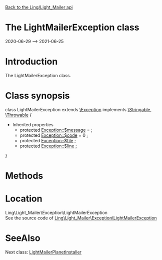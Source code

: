 [Back to the Ling/Light_Mailer api](https://github.com/lingtalfi/Light_Mailer/blob/master/doc/api/Ling/Light_Mailer.md)



The LightMailerException class
================
2020-06-29 --> 2021-06-25






Introduction
============

The LightMailerException class.



Class synopsis
==============


class <span class="pl-k">LightMailerException</span> extends [\Exception](http://php.net/manual/en/class.exception.php) implements [\Stringable](https://wiki.php.net/rfc/stringable), [\Throwable](http://php.net/manual/en/class.throwable.php) {

- Inherited properties
    - protected  [Exception::$message](#property-message) =  ;
    - protected  [Exception::$code](#property-code) = 0 ;
    - protected  [Exception::$file](#property-file) ;
    - protected  [Exception::$line](#property-line) ;

}






Methods
==============






Location
=============
Ling\Light_Mailer\Exception\LightMailerException<br>
See the source code of [Ling\Light_Mailer\Exception\LightMailerException](https://github.com/lingtalfi/Light_Mailer/blob/master/Exception/LightMailerException.php)



SeeAlso
==============
Next class: [LightMailerPlanetInstaller](https://github.com/lingtalfi/Light_Mailer/blob/master/doc/api/Ling/Light_Mailer/Light_PlanetInstaller/LightMailerPlanetInstaller.md)<br>
